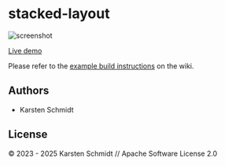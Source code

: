 # stacked-layout

![screenshot](https://raw.githubusercontent.com/thi-ng/umbrella/develop/assets/examples/stacked-layout.png)

[Live demo](http://demo.thi.ng/umbrella/stacked-layout/)

Please refer to the [example build instructions](https://github.com/thi-ng/umbrella/wiki/Example-build-instructions) on the wiki.

## Authors

- Karsten Schmidt

## License

&copy; 2023 - 2025 Karsten Schmidt // Apache Software License 2.0
